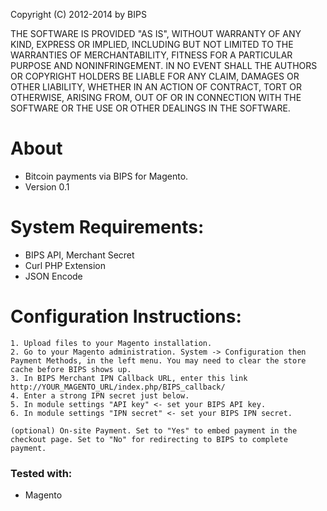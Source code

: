 Copyright (C) 2012-2014 by BIPS

THE SOFTWARE IS PROVIDED "AS IS", WITHOUT WARRANTY OF ANY KIND, EXPRESS OR
IMPLIED, INCLUDING BUT NOT LIMITED TO THE WARRANTIES OF MERCHANTABILITY,
FITNESS FOR A PARTICULAR PURPOSE AND NONINFRINGEMENT. IN NO EVENT SHALL THE
AUTHORS OR COPYRIGHT HOLDERS BE LIABLE FOR ANY CLAIM, DAMAGES OR OTHER
LIABILITY, WHETHER IN AN ACTION OF CONTRACT, TORT OR OTHERWISE, ARISING FROM,
OUT OF OR IN CONNECTION WITH THE SOFTWARE OR THE USE OR OTHER DEALINGS IN
THE SOFTWARE.

About
=====
+ Bitcoin payments via BIPS for Magento.
+ Version 0.1
	
System Requirements:
===================
+ BIPS API, Merchant Secret
+ Curl PHP Extension
+ JSON Encode
  
Configuration Instructions:
==========================
    1. Upload files to your Magento installation.
    2. Go to your Magento administration. System -> Configuration then Payment Methods, in the left menu. You may need to clear the store cache before BIPS shows up.
    3. In BIPS Merchant IPN Callback URL, enter this link http://YOUR_MAGENTO_URL/index.php/BIPS_callback/
    4. Enter a strong IPN secret just below.
    5. In module settings "API key" <- set your BIPS API key.
    6. In module settings "IPN secret" <- set your BIPS IPN secret.

    (optional) On-site Payment. Set to "Yes" to embed payment in the checkout page. Set to "No" for redirecting to BIPS to complete payment.

### Tested with:

+ Magento